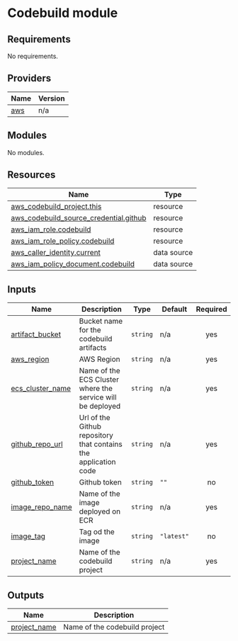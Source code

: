 # Codebuild module

<!-- BEGIN_TF_DOCS -->
## Requirements

No requirements.

## Providers

| Name | Version |
|------|---------|
| <a name="provider_aws"></a> [aws](#provider\_aws) | n/a |

## Modules

No modules.

## Resources

| Name | Type |
|------|------|
| [aws_codebuild_project.this](https://registry.terraform.io/providers/hashicorp/aws/latest/docs/resources/codebuild_project) | resource |
| [aws_codebuild_source_credential.github](https://registry.terraform.io/providers/hashicorp/aws/latest/docs/resources/codebuild_source_credential) | resource |
| [aws_iam_role.codebuild](https://registry.terraform.io/providers/hashicorp/aws/latest/docs/resources/iam_role) | resource |
| [aws_iam_role_policy.codebuild](https://registry.terraform.io/providers/hashicorp/aws/latest/docs/resources/iam_role_policy) | resource |
| [aws_caller_identity.current](https://registry.terraform.io/providers/hashicorp/aws/latest/docs/data-sources/caller_identity) | data source |
| [aws_iam_policy_document.codebuild](https://registry.terraform.io/providers/hashicorp/aws/latest/docs/data-sources/iam_policy_document) | data source |

## Inputs

| Name | Description | Type | Default | Required |
|------|-------------|------|---------|:--------:|
| <a name="input_artifact_bucket"></a> [artifact\_bucket](#input\_artifact\_bucket) | Bucket name for the codebuild artifacts | `string` | n/a | yes |
| <a name="input_aws_region"></a> [aws\_region](#input\_aws\_region) | AWS Region | `string` | n/a | yes |
| <a name="input_ecs_cluster_name"></a> [ecs\_cluster\_name](#input\_ecs\_cluster\_name) | Name of the ECS Cluster where the service will be deployed | `string` | n/a | yes |
| <a name="input_github_repo_url"></a> [github\_repo\_url](#input\_github\_repo\_url) | Url of the Github repository that contains the application code | `string` | n/a | yes |
| <a name="input_github_token"></a> [github\_token](#input\_github\_token) | Github token | `string` | `""` | no |
| <a name="input_image_repo_name"></a> [image\_repo\_name](#input\_image\_repo\_name) | Name of the image deployed on ECR | `string` | n/a | yes |
| <a name="input_image_tag"></a> [image\_tag](#input\_image\_tag) | Tag od the image | `string` | `"latest"` | no |
| <a name="input_project_name"></a> [project\_name](#input\_project\_name) | Name of the codebuild project | `string` | n/a | yes |

## Outputs

| Name | Description |
|------|-------------|
| <a name="output_project_name"></a> [project\_name](#output\_project\_name) | Name of the codebuild project |
<!-- END_TF_DOCS -->
